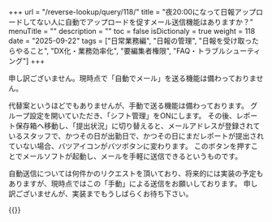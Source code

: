 +++
url = "/reverse-lookup/query/118/"
title = "夜20:00になって日報アップロードしてない人に自動でアップロードを促すメール送信機能はありますか？"
menuTitle = ""
description = ""
toc = false
isDictionaly = true
weight = 118
date = "2025-09-22"
tags = ["日常業務編", "日報の管理", "日報を受け取ったらやること", "DX化・業務効率化", "要編集者権限", "FAQ・トラブルシューティング"]
+++

申し訳ございません。現時点で「自動でメール」を送る機能は備わっておりません。

代替案というほどでもありませんが、手動で送る機能は備わっております。
グループ設定を開いていただき、「シフト管理」をONにします。
その後、レポート保存箱へ移動し、「提出状況」に切り替えると、メールアドレスが登録されているスタッフで、かつその日が出勤日で、かつその日にまだレポートが提出されていない場合、バツアイコンがバツボタンに変わります。
このボタンを押すことでメールソフトが起動し、メールを手軽に送信できるというものです。

自動送信については何件かのリクエストを頂いており、将来的には実装の予定もありますが、現時点ではこの「手動」による送信をお願いしております。
申し訳ございませんが、実装までもうしばらくお待ち下さい。

{{<iTablet filename="img/p1" msg="" alice="ok">}}

